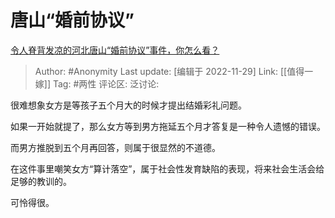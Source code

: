 # 唐山“婚前协议”
[令人脊背发凉的河北唐山“婚前协议”事件，你怎么看？](https://www.zhihu.com/question/568818440/answer/2779313571)

> Author: #Anonymity
> Last update: [编辑于 2022-11-29]
> Link: [[值得一嫁]]
> Tag: #两性
> 评论区:
> 泛讨论:

很难想象女方是等孩子五个月大的时候才提出结婚彩礼问题。

如果一开始就提了，那么女方等到男方拖延五个月才答复是一种令人遗憾的错误。

而男方推脱到五个月再回答，则属于很显然的不道德。

在这件事里嘲笑女方“算计落空”，属于社会性发育缺陷的表现，将来社会生活会给足够的教训的。

可怜得很。
